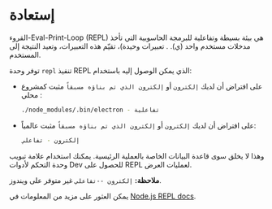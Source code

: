 # إستعادة

القروء-Eval-Print-Loop (REPL) هي بيئة بسيطة وتفاعلية للبرمجة الحاسوبية التي تأخذ مدخلات مستخدم واحد (ي). . تعبيرات وحيدة)، تقيّم هذه التعبيرات، وتعيد النتيجة إلى المستخدم.

توفر وحدة `repl` تنفيذ REPL الذي يمكن الوصول إليه باستخدام:

* على افتراض أن لديك `إلكترون` أو `إلكترون الذي تم بناؤه مسبقاً` مثبت كمشروع محلي :

  ```sh
  ./node_modules/.bin/electron - تفاعلية
  ```

* على افتراض أن لديك `إلكترون` أو `إلكترون الذي تم بناؤه مسبقاً` مثبت عالمياً:

  ```sh
  إلكترون - تفاعلي
  ```

وهذا لا يخلق سوى قاعدة البيانات الخاصة بالعملية الرئيسية. يمكنك استخدام علامة تبويب وحدة التحكم لأدوات Dev للحصول على REPL لعمليات العرض.

**ملاحظة:** `إلكترون --تفاعلي` غير متوفر على ويندوز.

يمكن العثور على مزيد من المعلومات في [Node.js REPL docs](https://nodejs.org/dist/latest/docs/api/repl.html).
